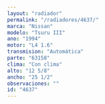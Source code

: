 ```yaml
---
layout: "radiador"
permalink: "/radiadores/4637/"
marca: "Nissan"
modelo: "Tsuru III"
ano: "1994"
motor: "L4 1.6"
transmision: "Automática"
parte: "63158"
clima: "Con clima"
alto: "12 5/8"
ancho: "25 1/2"
observaciones: ""
id: "4637"
---
```


